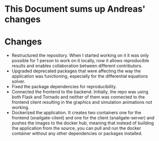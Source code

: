 # This Document sums up Andreas' changes

# Changes

- Restructured the repository. When I started working on it it was only possible for 1 person to work on it locally, now it allows reproducible results and enables collaboration between different contributors.
- Upgraded deprecated packages that were affecting the way the application was functioning, especially for the differential equations solver.
- Fixed the package dependencies for reproducibility.
- Connected the frontend to the backend. Initially, the repo was using both Flask and Tornado and neither of them was connected to the frontend client resulting in the graphics and simulation animations not working.
- Dockerized the application. It creates two containers one for the frontend (snailgate-client) and one for the client (snailgate-server) and pushes the images to the docker hub, meaning that instead of building the application from the source, you can pull and run the docker container without any other dependencies or packages installed.
